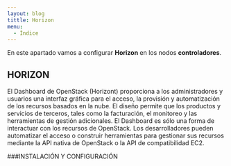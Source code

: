 ```yaml
---
layout: blog
tittle: Horizon
menu:
  - Índice
---
```


En este apartado vamos a configurar **Horizon** en los nodos **controladores**. 

## HORIZON

El Dashboard de OpenStack (Horizont) proporciona a los administradores y usuarios una interfaz gráfica para el acceso, la provisión y automatización de los recursos basados ​​en la nube. El diseño permite que los productos y servicios de terceros, tales como la facturación, el monitoreo y las herramientas de gestión adicionales. El Dashboard es sólo una forma de interactuar con los recursos de OpenStack. Los desarrolladores pueden automatizar el acceso o construir herramientas para gestionar sus recursos mediante la API nativa de OpenStack o la API de compatibilidad EC2.

###INSTALACIÓN Y CONFIGURACIÓN


